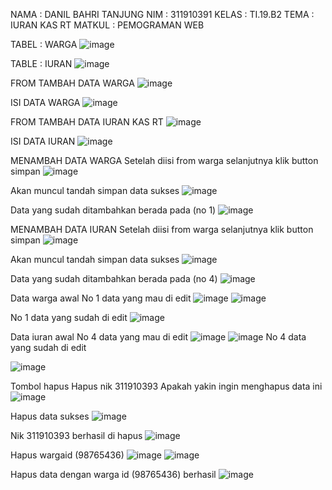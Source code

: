 NAMA : DANIL BAHRI TANJUNG
NIM : 311910391
KELAS : TI.19.B2
TEMA : IURAN KAS RT
MATKUL : PEMOGRAMAN WEB



TABEL : WARGA
 ![image](https://user-images.githubusercontent.com/81598231/125203906-e5a14f00-e2a4-11eb-8c4b-cc68f2e79a65.png)












TABLE : IURAN
 ![image](https://user-images.githubusercontent.com/81598231/125203918-ed60f380-e2a4-11eb-8706-2742db8e0039.png)

FROM TAMBAH DATA WARGA
![image](https://user-images.githubusercontent.com/81598231/125203922-f356d480-e2a4-11eb-937f-5735255d39be.png)
 




ISI DATA WARGA
 ![image](https://user-images.githubusercontent.com/81598231/125203932-fc47a600-e2a4-11eb-84e6-7ed95761b4eb.png)

FROM TAMBAH DATA IURAN KAS RT
 ![image](https://user-images.githubusercontent.com/81598231/125203940-049fe100-e2a5-11eb-805f-c600d6eeb856.png)

ISI DATA IURAN 
 ![image](https://user-images.githubusercontent.com/81598231/125203945-0bc6ef00-e2a5-11eb-8aec-dd7e620b79f6.png)


MENAMBAH DATA WARGA
Setelah diisi from warga selanjutnya klik button simpan
 ![image](https://user-images.githubusercontent.com/81598231/125203951-12556680-e2a5-11eb-89b0-b327f369b9a1.png)


Akan muncul tandah simpan data sukses
 ![image](https://user-images.githubusercontent.com/81598231/125203960-18e3de00-e2a5-11eb-86fc-b30208a77bfb.png)



Data yang sudah ditambahkan berada pada (no 1)
 ![image](https://user-images.githubusercontent.com/81598231/125203970-20a38280-e2a5-11eb-9566-8dad16df2166.png)


MENAMBAH DATA IURAN
Setelah diisi from warga selanjutnya klik button simpan
![image](https://user-images.githubusercontent.com/81598231/125203980-28632700-e2a5-11eb-8331-1088c1e052a3.png)

 






Akan muncul tandah simpan data sukses
 ![image](https://user-images.githubusercontent.com/81598231/125203986-30bb6200-e2a5-11eb-82ac-f61170fbe2b4.png)


Data yang sudah ditambahkan berada pada (no 4)
![image](https://user-images.githubusercontent.com/81598231/125203994-3749d980-e2a5-11eb-8f97-98a3dbd4774e.png)

 







Data warga awal
No 1 data yang mau di edit
 ![image](https://user-images.githubusercontent.com/81598231/125204003-46c92280-e2a5-11eb-9aa4-6c62ab378763.png)
![image](https://user-images.githubusercontent.com/81598231/125204011-4e88c700-e2a5-11eb-9948-93a0277fca00.png)

 

 
No 1 data yang sudah di edit
 ![image](https://user-images.githubusercontent.com/81598231/125204016-534d7b00-e2a5-11eb-9347-9152458d715f.png)

Data iuran awal
No 4 data yang mau di edit 
 ![image](https://user-images.githubusercontent.com/81598231/125204018-58aac580-e2a5-11eb-82d4-7473f7ede340.png)
 ![image](https://user-images.githubusercontent.com/81598231/125204024-5d6f7980-e2a5-11eb-9f86-fe3b38055691.png)
No 4 data yang sudah di edit

![image](https://user-images.githubusercontent.com/81598231/125204028-66604b00-e2a5-11eb-8e6c-cc44e993907b.png)


Tombol hapus
Hapus nik 
311910393
Apakah yakin ingin menghapus data ini
 ![image](https://user-images.githubusercontent.com/81598231/125204063-8728a080-e2a5-11eb-8a60-bba1f5350d60.png)

Hapus data sukses
 ![image](https://user-images.githubusercontent.com/81598231/125204070-914a9f00-e2a5-11eb-9098-55f773a24432.png)


Nik 311910393 berhasil di hapus
 ![image](https://user-images.githubusercontent.com/81598231/125204079-9871ad00-e2a5-11eb-80e6-72dd75626989.png)


Hapus wargaid (98765436) 
 ![image](https://user-images.githubusercontent.com/81598231/125204084-9e678e00-e2a5-11eb-88c0-c117bd589376.png)
![image](https://user-images.githubusercontent.com/81598231/125204096-a7585f80-e2a5-11eb-959c-eb9cbc52cc95.png)

Hapus data dengan warga id (98765436) berhasil 
![image](https://user-images.githubusercontent.com/81598231/125204108-b3442180-e2a5-11eb-99d4-e7d4bcd721b3.png)
